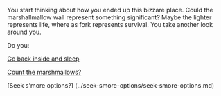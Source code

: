 You start thinking about how you ended up this bizzare place. Could the marshallmallow wall represent something
significant? Maybe the lighter represents life, where as fork represents survival. You take another look around 
you.

Do you:

[Go back inside and sleep](../sleep/marshmallow.md)

[Count the marshmallows?](../count-the-marshmellows/count-the-marshmellows.md)

[Seek s'more options?] (../seek-smore-options/seek-smore-options.md)